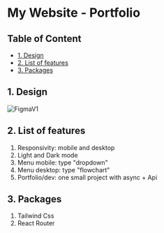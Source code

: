 # My Website - Portfolio <!-- omit in toc -->

## Table of Content <!-- omit in toc -->
- [1. Design](#1-design)
- [2. List of features](#2-list-of-features)
- [3. Packages](#3-packages)

## 1. Design

![FigmaV1](https://i.ibb.co/8gjSPJb/Home.png)

## 2. List of features

1. Responsivity: mobile and desktop
2. Light and Dark mode
3. Menu mobile: type "dropdown"
4. Menu desktop: type "flowchart"
5. Portfolio/dev: one small project with async + Api

## 3. Packages

1. Tailwind Css
2. React Router